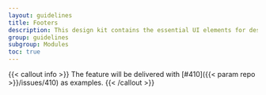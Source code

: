 ```yaml
---
layout: guidelines
title: Footers
description: This design kit contains the essential UI elements for designing, prototyping and building Orange products and services on the web.
group: guidelines
subgroup: Modules
toc: true
---
```


{{< callout info >}}
The feature will be delivered with [#410]({{< param repo >}}/issues/410) as examples.
{{< /callout >}}
